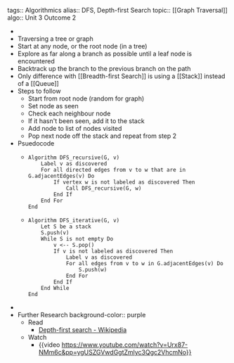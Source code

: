 tags:: Algorithmics
alias:: DFS, Depth-first Search
topic:: [[Graph Traversal]]
algo:: Unit 3 Outcome 2

-
- Traversing a tree or graph
- Start at any node, or the root node (in a tree)
- Explore as far along a branch as possible until a leaf node is encountered
- Backtrack up the branch to the previous branch on the path
- Only difference with [[Breadth-first Search]] is using a [[Stack]] instead of a [[Queue]]
- Steps to follow
	- Start from root node (random for graph)
	- Set node as seen
	- Check each neighbour node
	- If it hasn't been seen, add it to the stack
	- Add node to list of nodes visited
	- Pop next node off the stack and repeat from step 2
- Psuedocode
	- ```
	  Algorithm DFS_recursive(G, v)
	      Label v as discovered
	      For all directed edges from v to w that are in G.adjacentEdges(v) Do
	          If vertex w is not labeled as discovered Then
	              Call DFS_recursive(G, w)
	          End If
	      End For
	  End
	  ```
	- ```
	  Algorithm DFS_iterative(G, v)
	      Let S be a stack
	      S.push(v)
	      While S is not empty Do
	          v <-- S.pop()
	          If v is not labeled as discovered Then
	              Label v as discovered
	              For all edges from v to w in G.adjacentEdges(v) Do 
	                  S.push(w)
	              End For
	          End If
	      End While
	  End
	  ```
-
- Further Research
  background-color:: purple
	- Read
		- [Depth-first search - Wikipedia](https://en.wikipedia.org/wiki/Depth-first_search)
	- Watch
		- {{video https://www.youtube.com/watch?v=Urx87-NMm6c&pp=ygUSZGVwdGgtZmlyc3Qgc2VhcmNo}}
